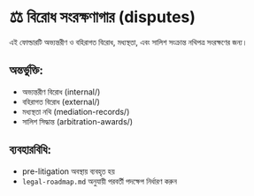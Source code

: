 # ⚖️ বিরোধ সংরক্ষণাগার (disputes)

এই ফোল্ডারটি অভ্যন্তরীণ ও বহিরাগত বিরোধ, মধ্যস্থতা, এবং সালিশ সংক্রান্ত নথিপত্র সংরক্ষণের জন্য।

## অন্তর্ভুক্তি:
- অভ্যন্তরীণ বিরোধ (internal/)
- বহিরাগত বিরোধ (external/)
- মধ্যস্থতা নথি (mediation-records/)
- সালিশ সিদ্ধান্ত (arbitration-awards/)

## ব্যবহারবিধি:
- pre-litigation অবস্থায় ব্যবহৃত হয়
- `legal-roadmap.md` অনুযায়ী পরবর্তী পদক্ষেপ নির্ধারণ করুন

